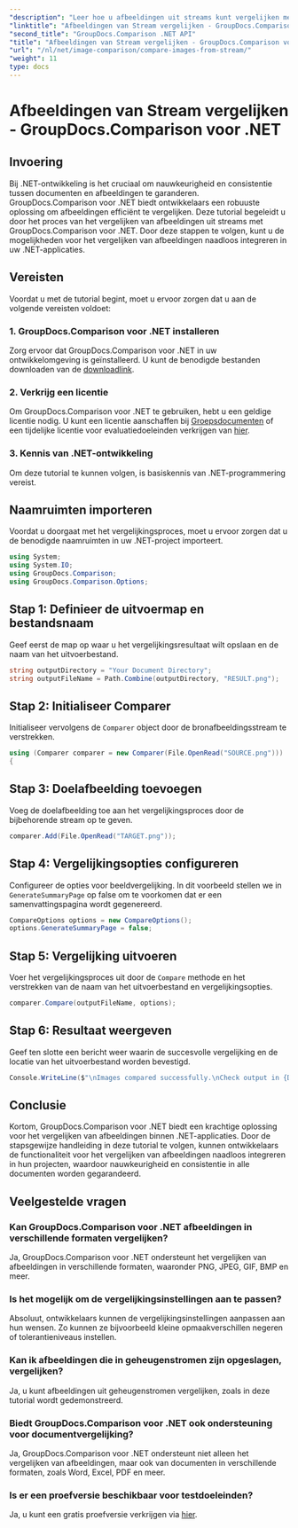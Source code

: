 ```yaml
---
"description": "Leer hoe u afbeeldingen uit streams kunt vergelijken met GroupDocs.Comparison voor .NET. Stapsgewijze handleiding voor naadloze integratie in .NET-applicaties."
"linktitle": "Afbeeldingen van Stream vergelijken - GroupDocs.Comparison voor .NET"
"second_title": "GroupDocs.Comparison .NET API"
"title": "Afbeeldingen van Stream vergelijken - GroupDocs.Comparison voor .NET"
"url": "/nl/net/image-comparison/compare-images-from-stream/"
"weight": 11
type: docs
---
```

# Afbeeldingen van Stream vergelijken - GroupDocs.Comparison voor .NET

## Invoering
Bij .NET-ontwikkeling is het cruciaal om nauwkeurigheid en consistentie tussen documenten en afbeeldingen te garanderen. GroupDocs.Comparison voor .NET biedt ontwikkelaars een robuuste oplossing om afbeeldingen efficiënt te vergelijken. Deze tutorial begeleidt u door het proces van het vergelijken van afbeeldingen uit streams met GroupDocs.Comparison voor .NET. Door deze stappen te volgen, kunt u de mogelijkheden voor het vergelijken van afbeeldingen naadloos integreren in uw .NET-applicaties.
## Vereisten
Voordat u met de tutorial begint, moet u ervoor zorgen dat u aan de volgende vereisten voldoet:
### 1. GroupDocs.Comparison voor .NET installeren
Zorg ervoor dat GroupDocs.Comparison voor .NET in uw ontwikkelomgeving is geïnstalleerd. U kunt de benodigde bestanden downloaden van de [downloadlink](https://releases.groupdocs.com/comparison/net/).
### 2. Verkrijg een licentie
Om GroupDocs.Comparison voor .NET te gebruiken, hebt u een geldige licentie nodig. U kunt een licentie aanschaffen bij [Groepsdocumenten](https://purchase.groupdocs.com/buy) of een tijdelijke licentie voor evaluatiedoeleinden verkrijgen van [hier](https://purchase.groupdocs.com/temporary-license/).
### 3. Kennis van .NET-ontwikkeling
Om deze tutorial te kunnen volgen, is basiskennis van .NET-programmering vereist.

## Naamruimten importeren
Voordat u doorgaat met het vergelijkingsproces, moet u ervoor zorgen dat u de benodigde naamruimten in uw .NET-project importeert. 
```csharp
using System;
using System.IO;
using GroupDocs.Comparison;
using GroupDocs.Comparison.Options;
```
## Stap 1: Definieer de uitvoermap en bestandsnaam
Geef eerst de map op waar u het vergelijkingsresultaat wilt opslaan en de naam van het uitvoerbestand.
```csharp
string outputDirectory = "Your Document Directory";
string outputFileName = Path.Combine(outputDirectory, "RESULT.png");
```
## Stap 2: Initialiseer Comparer
Initialiseer vervolgens de `Comparer` object door de bronafbeeldingsstream te verstrekken.
```csharp
using (Comparer comparer = new Comparer(File.OpenRead("SOURCE.png")))
{
```
## Stap 3: Doelafbeelding toevoegen
Voeg de doelafbeelding toe aan het vergelijkingsproces door de bijbehorende stream op te geven.
```csharp
comparer.Add(File.OpenRead("TARGET.png"));
```
## Stap 4: Vergelijkingsopties configureren
Configureer de opties voor beeldvergelijking. In dit voorbeeld stellen we in `GenerateSummaryPage` op false om te voorkomen dat er een samenvattingspagina wordt gegenereerd.
```csharp
CompareOptions options = new CompareOptions();
options.GenerateSummaryPage = false;
```
## Stap 5: Vergelijking uitvoeren
Voer het vergelijkingsproces uit door de `Compare` methode en het verstrekken van de naam van het uitvoerbestand en vergelijkingsopties.
```csharp
comparer.Compare(outputFileName, options);
```
## Stap 6: Resultaat weergeven
Geef ten slotte een bericht weer waarin de succesvolle vergelijking en de locatie van het uitvoerbestand worden bevestigd.
```csharp
Console.WriteLine($"\nImages compared successfully.\nCheck output in {Directory.GetCurrentDirectory()}.");
```

## Conclusie
Kortom, GroupDocs.Comparison voor .NET biedt een krachtige oplossing voor het vergelijken van afbeeldingen binnen .NET-applicaties. Door de stapsgewijze handleiding in deze tutorial te volgen, kunnen ontwikkelaars de functionaliteit voor het vergelijken van afbeeldingen naadloos integreren in hun projecten, waardoor nauwkeurigheid en consistentie in alle documenten worden gegarandeerd.
## Veelgestelde vragen
### Kan GroupDocs.Comparison voor .NET afbeeldingen in verschillende formaten vergelijken?
Ja, GroupDocs.Comparison voor .NET ondersteunt het vergelijken van afbeeldingen in verschillende formaten, waaronder PNG, JPEG, GIF, BMP en meer.
### Is het mogelijk om de vergelijkingsinstellingen aan te passen?
Absoluut, ontwikkelaars kunnen de vergelijkingsinstellingen aanpassen aan hun wensen. Zo kunnen ze bijvoorbeeld kleine opmaakverschillen negeren of tolerantieniveaus instellen.
### Kan ik afbeeldingen die in geheugenstromen zijn opgeslagen, vergelijken?
Ja, u kunt afbeeldingen uit geheugenstromen vergelijken, zoals in deze tutorial wordt gedemonstreerd.
### Biedt GroupDocs.Comparison voor .NET ook ondersteuning voor documentvergelijking?
Ja, GroupDocs.Comparison voor .NET ondersteunt niet alleen het vergelijken van afbeeldingen, maar ook van documenten in verschillende formaten, zoals Word, Excel, PDF en meer.
### Is er een proefversie beschikbaar voor testdoeleinden?
Ja, u kunt een gratis proefversie verkrijgen via [hier](https://releases.groupdocs.com/).